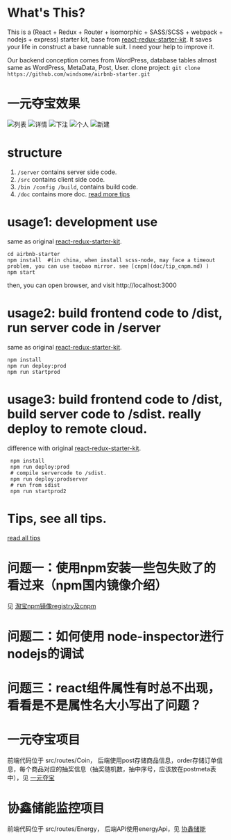 # What's This?
This is a (React + Redux + Router + isomorphic + SASS/SCSS + webpack + nodejs + express) starter kit, base from [react-redux-starter-kit](https://github.com/davezuko/react-redux-starter-kit). It saves your life in construct a base runnable suit. I need your help to improve it.

Our backend conception comes from WordPress, database tables almost same as WordPress, MetaData, Post, User.
clone project: `git clone https://github.com/windsome/airbnb-starter.git`

# 一元夺宝效果
![列表](doc/images/1.png)
![详情](doc/images/2.png)
![下注](doc/images/3.png)
![个人](doc/images/4.png)
![新建](doc/images/5.png)

# structure
1. `/server` contains server side code.
2. `/src` contains client side code.
3. `/bin /config /build`, contains build code.
4. `/doc` contains more doc. [read more tips](doc/tips.md)


# usage1: development use
same as original [react-redux-starter-kit](https://github.com/davezuko/react-redux-starter-kit).
```
cd airbnb-starter
npm install  #(in china, when install scss-node, may face a timeout problem, you can use taobao mirror. see [cnpm](doc/tip_cnpm.md) )
npm start
```
then, you can open browser, and visit http://localhost:3000

# usage2: build frontend code to /dist, run server code in /server
same as original [react-redux-starter-kit](https://github.com/davezuko/react-redux-starter-kit).
```
npm install
npm run deploy:prod
npm run startprod
```

# usage3: build frontend code to /dist, build server code to /sdist. really deploy to remote cloud.
difference with original [react-redux-starter-kit](https://github.com/davezuko/react-redux-starter-kit).
```
 npm install
 npm run deploy:prod
 # compile servercode to /sdist.
 npm run deploy:prodserver
 # run from sdist
 npm run startprod2
```

# Tips, see all tips.
[read all tips](doc/tips.md)

# 问题一：使用npm安装一些包失败了的看过来（npm国内镜像介绍）
见 [淘宝npm镜像registry及cnpm](doc/tip_cnpm.md)

# 问题二：如何使用 node-inspector进行nodejs的调试

# 问题三：react组件属性有时总不出现，看看是不是属性名大小写出了问题？

# 一元夺宝项目
前端代码位于 src/routes/Coin， 后端使用post存储商品信息，order存储订单信息，每个商品对应的抽奖信息（抽奖随机数，抽中序号，应该放在postmeta表中），见 [一元夺宝](doc/api_coin.md)

# 协鑫储能监控项目
前端代码位于 src/routes/Energy， 后端API使用energyApi，见 [协鑫储能](doc/api_xiexin.md)



